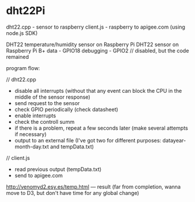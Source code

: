 # dht22Pi
dht22.cpp - sensor to raspberry
client.js - raspberry to apigee.com (using node.js SDK)

DHT22 temperature/humidity sensor on Raspberry Pi
DHT22 sensor on Raspberry Pi B+
data - GPIO18
debugging - GPIO2 // disabled, but the code remained

program flow:

// dht22.cpp
- disable all interrupts (without that any event can block the CPU in the middle of the sensor response)
- send request to the sensor
- check GPIO periodically (check datasheet)
- enable interrupts
- check the controll summ
- if there is a problem, repeat a few seconds later (make several attempts if necessary)
- output to an external file (I've got two for different purposes: datayear-month-day.txt and tempData.txt)

// client.js
- read previous output (tempData.txt)
- send to apigee.com

http://venomyd2.esy.es/temp.html — result (far from completion, wanna move to D3, but don't have time for any global change)
